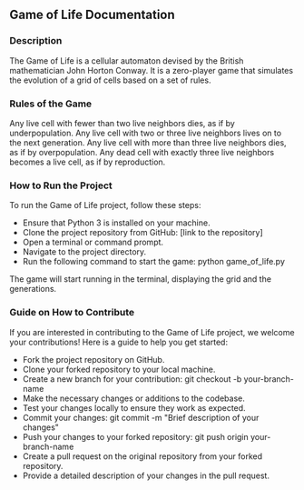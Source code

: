 ## Game of Life Documentation
### Description

The Game of Life is a cellular automaton devised by the British mathematician John Horton Conway. It is a zero-player game that simulates the evolution of a grid of cells based on a set of rules.

### Rules of the Game
Any live cell with fewer than two live neighbors dies, as if by underpopulation.
Any live cell with two or three live neighbors lives on to the next generation.
Any live cell with more than three live neighbors dies, as if by overpopulation.
Any dead cell with exactly three live neighbors becomes a live cell, as if by reproduction.

### How to Run the Project

To run the Game of Life project, follow these steps:

- Ensure that Python 3 is installed on your machine.
- Clone the project repository from GitHub: [link to the repository]
- Open a terminal or command prompt.
- Navigate to the project directory.
- Run the following command to start the game: python game_of_life.py

The game will start running in the terminal, displaying the grid and the generations.

### Guide on How to Contribute

If you are interested in contributing to the Game of Life project, we welcome your contributions! Here is a guide to help you get started:

- Fork the project repository on GitHub.
- Clone your forked repository to your local machine.
- Create a new branch for your contribution: git checkout -b your-branch-name
- Make the necessary changes or additions to the codebase.
- Test your changes locally to ensure they work as expected.
- Commit your changes: git commit -m "Brief description of your changes"
- Push your changes to your forked repository: git push origin your-branch-name
- Create a pull request on the original repository from your forked repository.
- Provide a detailed description of your changes in the pull request.
